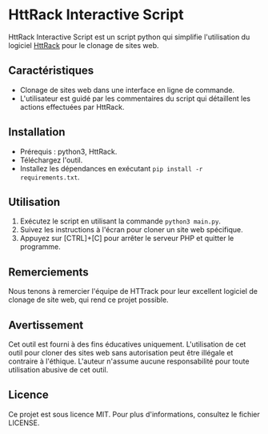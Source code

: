 # HttRack Interactive Script

HttRack Interactive Script est un script python qui simplifie l'utilisation du logiciel  [HttRack](https://www.httrack.com/) pour le clonage de sites web.

## Caractéristiques 

- Clonage de sites web dans une interface en ligne de commande.
- L'utilisateur est guidé par les commentaires du script qui détaillent les actions effectuées par HttRack.


## Installation

- Prérequis : python3, HttRack.
- Téléchargez l'outil.
- Installez les dépendances en exécutant `pip install -r requirements.txt`.

## Utilisation

1. Exécutez le script en utilisant la commande `python3 main.py`.
2. Suivez les instructions à l'écran pour cloner un site web spécifique.
3. Appuyez sur [CTRL]+[C] pour arrêter le serveur PHP et quitter le programme.

## Remerciements

Nous tenons à remercier l'équipe de HTTrack pour leur excellent logiciel de clonage de site web, qui rend ce projet possible.

## Avertissement

Cet outil est fourni à des fins éducatives uniquement. L'utilisation de cet outil pour cloner des sites web sans autorisation peut être illégale et contraire à l'éthique. L'auteur n'assume aucune responsabilité pour toute utilisation abusive de cet outil.

## Licence

Ce projet est sous licence MIT. Pour plus d'informations, consultez le fichier LICENSE.
